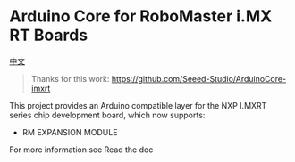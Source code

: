 # Arduino Core for RoboMaster i.MX RT Boards

[中文](README_CN.md)

> Thanks for this work:
> https://github.com/Seeed-Studio/ArduinoCore-imxrt

This project provides an Arduino compatible layer for the NXP I.MXRT series chip development board, which now supports:

- RM EXPANSION MODULE

For more information see Read the doc
